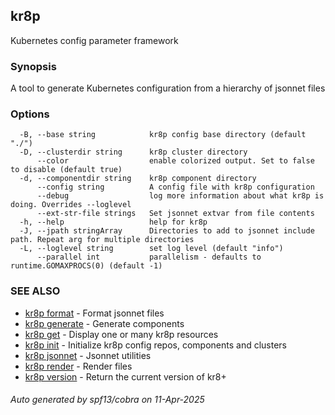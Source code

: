 ## kr8p

Kubernetes config parameter framework

### Synopsis

A tool to generate Kubernetes configuration from a hierarchy
	of jsonnet files

### Options

```
  -B, --base string            kr8p config base directory (default "./")
  -D, --clusterdir string      kr8p cluster directory
      --color                  enable colorized output. Set to false to disable (default true)
  -d, --componentdir string    kr8p component directory
      --config string          A config file with kr8p configuration
      --debug                  log more information about what kr8p is doing. Overrides --loglevel
      --ext-str-file strings   Set jsonnet extvar from file contents
  -h, --help                   help for kr8p
  -J, --jpath stringArray      Directories to add to jsonnet include path. Repeat arg for multiple directories
  -L, --loglevel string        set log level (default "info")
      --parallel int           parallelism - defaults to runtime.GOMAXPROCS(0) (default -1)
```

### SEE ALSO

* [kr8p format](kr8p_format.md)	 - Format jsonnet files
* [kr8p generate](kr8p_generate.md)	 - Generate components
* [kr8p get](kr8p_get.md)	 - Display one or many kr8p resources
* [kr8p init](kr8p_init.md)	 - Initialize kr8p config repos, components and clusters
* [kr8p jsonnet](kr8p_jsonnet.md)	 - Jsonnet utilities
* [kr8p render](kr8p_render.md)	 - Render files
* [kr8p version](kr8p_version.md)	 - Return the current version of kr8+

###### Auto generated by spf13/cobra on 11-Apr-2025
